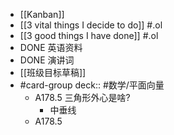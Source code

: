 - [[Kanban]]
- [[3 vital things I decide to do]] #.ol
- [[3 good things I have done]] #.ol
- DONE 英语资料
- DONE 演讲词
- [[班级目标草稿]]
- #card-group 
   deck:: #数学/平面向量
	- A178.5 三角形外心是啥?
		- 中垂线
	- A178.5